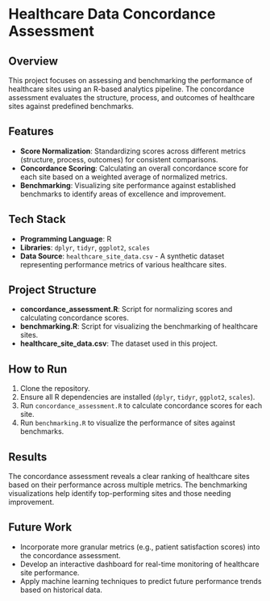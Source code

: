 # Healthcare Data Concordance Assessment

## Overview
This project focuses on assessing and benchmarking the performance of healthcare sites using an R-based analytics pipeline. The concordance assessment evaluates the structure, process, and outcomes of healthcare sites against predefined benchmarks.

## Features
- **Score Normalization**: Standardizing scores across different metrics (structure, process, outcomes) for consistent comparisons.
- **Concordance Scoring**: Calculating an overall concordance score for each site based on a weighted average of normalized metrics.
- **Benchmarking**: Visualizing site performance against established benchmarks to identify areas of excellence and improvement.

## Tech Stack
- **Programming Language**: R
- **Libraries**: `dplyr`, `tidyr`, `ggplot2`, `scales`
- **Data Source**: `healthcare_site_data.csv` - A synthetic dataset representing performance metrics of various healthcare sites.

## Project Structure
- **concordance_assessment.R**: Script for normalizing scores and calculating concordance scores.
- **benchmarking.R**: Script for visualizing the benchmarking of healthcare sites.
- **healthcare_site_data.csv**: The dataset used in this project.

## How to Run
1. Clone the repository.
2. Ensure all R dependencies are installed (`dplyr`, `tidyr`, `ggplot2`, `scales`).
3. Run `concordance_assessment.R` to calculate concordance scores for each site.
4. Run `benchmarking.R` to visualize the performance of sites against benchmarks.

## Results
The concordance assessment reveals a clear ranking of healthcare sites based on their performance across multiple metrics. The benchmarking visualizations help identify top-performing sites and those needing improvement.

## Future Work
- Incorporate more granular metrics (e.g., patient satisfaction scores) into the concordance assessment.
- Develop an interactive dashboard for real-time monitoring of healthcare site performance.
- Apply machine learning techniques to predict future performance trends based on historical data.
